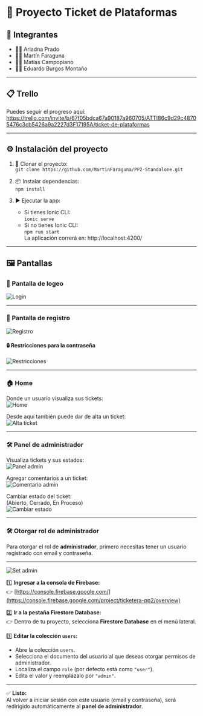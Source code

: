 # 🎫 Proyecto Ticket de Plataformas

## 👥 Integrantes
- 👩‍💼 Ariadna Prado  
- 👨‍💼 Martín Faraguna  
- 👨‍💻 Matías Campopiano  
- 👨‍🔧 Eduardo Burgos Montaño  

---

## 📋 Trello  
Puedes seguir el progreso aquí:  
https://trello.com/invite/b/67f05bdca67a90187a960705/ATTI86c9d29c48705476c3cb5426a9a2227d3F17195A/ticket-de-plataformas

---

## ⚙️ Instalación del proyecto  

1. 🔽 Clonar el proyecto:  
   `git clone https://github.com/MartinFaraguna/PP2-Standalone.git`  

2. 📦 Instalar dependencias:  
   `npm install`  

3. ▶️ Ejecutar la app:  
   - Si tienes Ionic CLI:  
     `ionic serve`  
   - Si no tienes Ionic CLI:  
     `npm run start`  
     La aplicación correrá en: http://localhost:4200/

---

## 🖼️ Pantallas  

### 🔐 Pantalla de logeo  
![Login](src/assets/readme_resources/LOGIN.png)

---

### 📝 Pantalla de registro  
![Registro](src/assets/readme_resources/REGISTER.png)

#### 🔒 Restricciones para la contraseña  
![Restricciones](src/assets/readme_resources/REGISTER2.png)

---

### 🏠 Home  
Donde un usuario visualiza sus tickets:  
![Home](src/assets/readme_resources/HOME.png)

Desde aquí también puede dar de alta un ticket:  
![Alta ticket](src/assets/readme_resources/HOME2.png)

---

### 🛠️ Panel de administrador  
Visualiza tickets y sus estados:  
![Panel admin](src/assets/readme_resources/ADMIN1.png)

Agregar comentarios a un ticket:  
![Comentario admin](src/assets/readme_resources/ADMIN2.png)

Cambiar estado del ticket:  
(Abierto, Cerrado, En Proceso)  
![Cambiar estado](src/assets/readme_resources/ADMIN3.png)

---

### 🛠️ Otorgar rol de administrador

Para otorgar el rol de **administrador**, primero necesitas tener un usuario registrado con email y contraseña.

---
![Set admin](src/assets/readme_resources/SETADMIN.png)

1️⃣ **Ingresar a la consola de Firebase:**  
   👉 [https://console.firebase.google.com/](https://console.firebase.google.com/project/ticketera-pp2/overview)

2️⃣ **Ir a la pestaña Firestore Database:**  
   👉 Dentro de tu proyecto, selecciona **Firestore Database** en el menú lateral.

3️⃣ **Editar la colección `users`:**  
   - Abre la colección `users`.
   - Selecciona el documento del usuario al que deseas otorgar permisos de administrador.
   - Localiza el campo `role` (por defecto está como `"user"`).
   - Edita el valor y reemplázalo por `"admin"`.

---

✅ **Listo:**  
Al volver a iniciar sesión con este usuario (email y contraseña), será redirigido automáticamente al **panel de administrador**.

